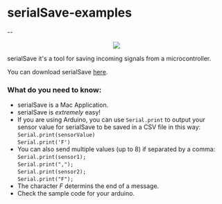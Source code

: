 # serialSave-examples
--
<div style="text-align:center">
<img  src="http://payload532.cargocollective.com/1/23/757295/12942403/icon_1024.png"></img>
</div>

serialSave it's a tool for saving incoming signals from a microcontroller. 

You can download serialSave [here](https://itunes.apple.com/us/app/serialsave/id1249714035?mt=12).

### What do you need to know:
- serialSave is a Mac Application. 
- serialSave is _extremely_ easy!
- If you are using Arduino, you can use `Serial.print` to output your sensor value for serialSave to be saved in a CSV file in this way:<br>
`Serial.print(sensorValue)`<br>
`Serial.print('F')`
- You can also send multiple values (up to 8) if separated by a comma:<br>
`Serial.print(sensor1);`<br>
  `Serial.print(",");`<br>
  `Serial.print(sensor2);`<br>
  `Serial.print("F");`
- The character _F_ determins the end of a message.
- Check the sample code for your arduino.
  

